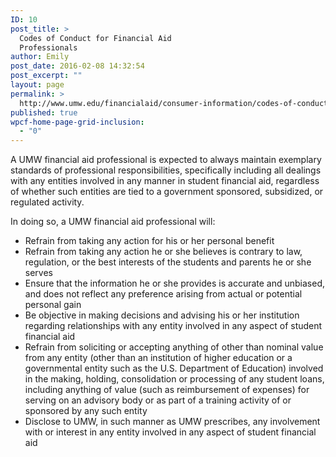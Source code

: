 ```yaml
---
ID: 10
post_title: >
  Codes of Conduct for Financial Aid
  Professionals
author: Emily
post_date: 2016-02-08 14:32:54
post_excerpt: ""
layout: page
permalink: >
  http://www.umw.edu/financialaid/consumer-information/codes-of-conduct/
published: true
wpcf-home-page-grid-inclusion:
  - "0"
---
```

A UMW financial aid professional is expected to always maintain exemplary standards of professional responsibilities, specifically including all dealings with any entities involved in any manner in student financial aid, regardless of whether such entities are tied to a government sponsored, subsidized, or regulated activity.

In doing so, a UMW financial aid professional will:
<ul>
	<li>Refrain from taking any action for his or her personal benefit</li>
	<li>Refrain from taking any action he or she believes is contrary to law, regulation, or the best interests of the students and parents he or she serves</li>
	<li>Ensure that the information he or she provides is accurate and unbiased, and does not reflect any preference arising from actual or potential personal gain</li>
	<li>Be objective in making decisions and advising his or her institution regarding relationships with any entity involved in any aspect of student financial aid</li>
	<li>Refrain from soliciting or accepting anything of other than nominal value from any entity (other than an institution of higher education or a governmental entity such as the U.S. Department of Education) involved in the making, holding, consolidation or processing of any student loans, including anything of value (such as reimbursement of expenses) for serving on an advisory body or as part of a training activity of or sponsored by any such entity</li>
	<li>Disclose to UMW, in such manner as UMW prescribes, any involvement with or interest in any entity involved in any aspect of student financial aid</li>
</ul>